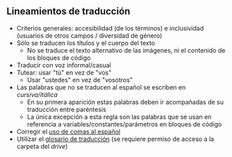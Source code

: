 ## Lineamientos de traducción

- Criterios generales: accesibilidad (de los términos) e inclusividad (usuarios de otros campos / diversidad de género)
- Sólo se traducen los títulos y el cuerpo del texto
  + No se traduce el texto alternativo de las imágenes, ni el contenido de los bloques de código
- Traducir con voz informal/casual
- Tutear: usar "tú" en vez de "vos"
  + Usar "ustedes" en vez de "vosotros"
- Las palabras que no se traducen al español se escriben en _cursiva/itálica_
  + En su primera aparición estas palabras deben ir acompañadas de su traducción entre paréntesis
  + La única excepción a esta regla son las palabras que se usan en referencia a variables/constantes/parámetros en bloques de código
- Corregir el [uso de comas al español](https://elblogdeidiomas.es/11-reglas-como-usar-coma-en-espanol/)
- Utilizar el [glosario de traducción]() (se requiere permiso de acceso a la carpeta del _drive_)


